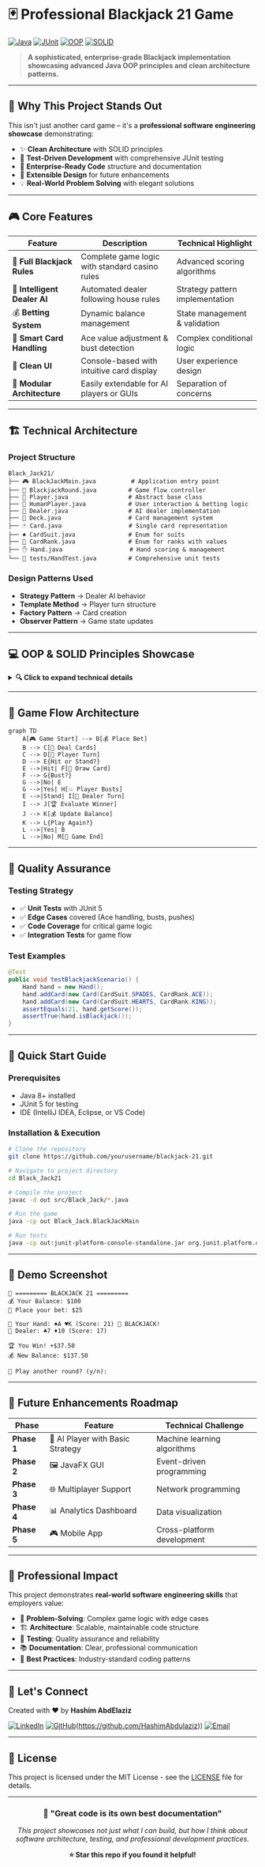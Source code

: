 # 🃏 Professional Blackjack 21 Game

[![Java](https://img.shields.io/badge/Java-ED8B00?style=for-the-badge&logo=openjdk&logoColor=white)](https://www.oracle.com/java/)
[![JUnit](https://img.shields.io/badge/JUnit-25A162?style=for-the-badge&logo=junit5&logoColor=white)](https://junit.org/)
[![OOP](https://img.shields.io/badge/OOP-Design-blue?style=for-the-badge)](https://en.wikipedia.org/wiki/Object-oriented_programming)
[![SOLID](https://img.shields.io/badge/SOLID-Principles-green?style=for-the-badge)](https://en.wikipedia.org/wiki/SOLID)

> **A sophisticated, enterprise-grade Blackjack implementation showcasing advanced Java OOP principles and clean architecture patterns.**

---

## 🚀 **Why This Project Stands Out**

This isn't just another card game – it's a **professional software engineering showcase** demonstrating:

- ✨ **Clean Architecture** with SOLID principles
- 🧪 **Test-Driven Development** with comprehensive JUnit testing
- 🎯 **Enterprise-Ready Code** structure and documentation
- 🔄 **Extensible Design** for future enhancements
- 💡 **Real-World Problem Solving** with elegant solutions

---

## 🎮 **Core Features**

| Feature | Description | Technical Highlight |
|---------|-------------|-------------------|
| 🎯 **Full Blackjack Rules** | Complete game logic with standard casino rules | Advanced scoring algorithms |
| 🤖 **Intelligent Dealer AI** | Automated dealer following house rules | Strategy pattern implementation |
| 💰 **Betting System** | Dynamic balance management | State management & validation |
| 🎴 **Smart Card Handling** | Ace value adjustment & bust detection | Complex conditional logic |
| 🎨 **Clean UI** | Console-based with intuitive card display | User experience design |
| 🧩 **Modular Architecture** | Easily extendable for AI players or GUIs | Separation of concerns |

---

## 🏗️ **Technical Architecture**

### **Project Structure**
```
Black_Jack21/
├── 🎮 BlackJackMain.java          # Application entry point
├── 🎯 BlackjackRound.java         # Game flow controller
├── 👤 Player.java                 # Abstract base class
├── 🧑 HumanPlayer.java            # User interaction & betting logic
├── 🤖 Dealer.java                 # AI dealer implementation
├── 🎴 Deck.java                   # Card management system
├── 🃏 Card.java                   # Single card representation
├── ♠️ CardSuit.java               # Enum for suits
├── 🔢 CardRank.java               # Enum for ranks with values
├── ✋ Hand.java                   # Hand scoring & management
└── 🧪 tests/HandTest.java         # Comprehensive unit tests
```

### **Design Patterns Used**
- **Strategy Pattern** → Dealer AI behavior
- **Template Method** → Player turn structure
- **Factory Pattern** → Card creation
- **Observer Pattern** → Game state updates

---

## 💻 **OOP & SOLID Principles Showcase**

<details>
<summary><b>🔍 Click to expand technical details</b></summary>

### **Object-Oriented Programming Mastery**

| Principle | Implementation | Business Value |
|-----------|----------------|----------------|
| **🔒 Encapsulation** | Private fields with controlled access | Data integrity & security |
| **🎭 Abstraction** | Abstract `Player` class with `takeTurn()` | Code maintainability |
| **🧬 Inheritance** | `HumanPlayer` & `Dealer` extend `Player` | Code reusability |
| **🔄 Polymorphism** | Same interface for different player types | Flexible architecture |

### **SOLID Principles in Action**

| Principle | Implementation | Future-Proof Benefit |
|-----------|----------------|---------------------|
| **S** - Single Responsibility | Each class has one clear purpose | Easy debugging & maintenance |
| **O** - Open/Closed | Add new features without modifying existing code | Scalable architecture |
| **L** - Liskov Substitution | Players interchangeable through base class | Robust inheritance |
| **I** - Interface Segregation | Focused interfaces for specific behaviors | Clean dependencies |
| **D** - Dependency Inversion | High-level modules don't depend on low-level | Testable & flexible |

</details>

---

## 🎯 **Game Flow Architecture**

```mermaid
graph TD
    A[🎮 Game Start] --> B[💰 Place Bet]
    B --> C[🎴 Deal Cards]
    C --> D[👤 Player Turn]
    D --> E{Hit or Stand?}
    E -->|Hit| F[🎴 Draw Card]
    F --> G{Bust?}
    G -->|No| E
    G -->|Yes| H[💥 Player Busts]
    E -->|Stand| I[🤖 Dealer Turn]
    I --> J[🏆 Evaluate Winner]
    J --> K[💰 Update Balance]
    K --> L{Play Again?}
    L -->|Yes| B
    L -->|No| M[🎯 Game End]
```

---

## 🧪 **Quality Assurance**

### **Testing Strategy**
- ✅ **Unit Tests** with JUnit 5
- ✅ **Edge Cases** covered (Ace handling, busts, pushes)
- ✅ **Code Coverage** for critical game logic
- ✅ **Integration Tests** for game flow

### **Test Examples**
```java
@Test
public void testBlackjackScenario() {
    Hand hand = new Hand();
    hand.addCard(new Card(CardSuit.SPADES, CardRank.ACE));
    hand.addCard(new Card(CardSuit.HEARTS, CardRank.KING));
    assertEquals(21, hand.getScore());
    assertTrue(hand.isBlackjack());
}
```

---

## 🚀 **Quick Start Guide**

### **Prerequisites**
- Java 8+ installed
- JUnit 5 for testing
- IDE (IntelliJ IDEA, Eclipse, or VS Code)

### **Installation & Execution**
```bash
# Clone the repository
git clone https://github.com/yourusername/blackjack-21.git

# Navigate to project directory
cd Black_Jack21

# Compile the project
javac -d out src/Black_Jack/*.java

# Run the game
java -cp out Black_Jack.BlackJackMain

# Run tests
java -cp out:junit-platform-console-standalone.jar org.junit.platform.console.ConsoleLauncher
```

---

## 📸 **Demo Screenshot**

```
🎲 ========= BLACKJACK 21 =========
💰 Your Balance: $100
💸 Place your bet: $25

🎴 Your Hand: ♠A ♥K (Score: 21) 🎯 BLACKJACK!
🤖 Dealer: ♣7 ♦10 (Score: 17)

🏆 You Win! +$37.50
💰 New Balance: $137.50

🎯 Play another round? (y/n):
```

---

## 🔮 **Future Enhancements Roadmap**

| Phase | Feature | Technical Challenge |
|-------|---------|-------------------|
| **Phase 1** | 🤖 AI Player with Basic Strategy | Machine learning algorithms |
| **Phase 2** | 🖼️ JavaFX GUI | Event-driven programming |
| **Phase 3** | 🌐 Multiplayer Support | Network programming |
| **Phase 4** | 📊 Analytics Dashboard | Data visualization |
| **Phase 5** | 🎮 Mobile App | Cross-platform development |

---

## 💼 **Professional Impact**

This project demonstrates **real-world software engineering skills** that employers value:

- 🎯 **Problem-Solving**: Complex game logic with edge cases
- 🏗️ **Architecture**: Scalable, maintainable code structure
- 🧪 **Testing**: Quality assurance and reliability
- 📚 **Documentation**: Clear, professional communication
- 🔄 **Best Practices**: Industry-standard coding patterns

---

## 🤝 **Let's Connect**

Created with ❤️ by **Hashim AbdElaziz**

[![LinkedIn](https://img.shields.io/badge/LinkedIn-0077B5?style=for-the-badge&logo=linkedin&logoColor=white)](https://www.linkedin.com/in/hashim-abdulaziz-095b68281/)
[![GitHub](https://img.shields.io/badge/GitHub-100000?style=for-the-badge&logo=github&logoColor=white)](https://github.com/yourusername)(https://github.com/HashimAbdulaziz))
[![Email](https://img.shields.io/badge/Email-D14836?style=for-the-badge&logo=gmail&logoColor=white)](hashimzezo222@gmail.com)

---

## 📜 **License**

This project is licensed under the MIT License - see the [LICENSE](LICENSE) file for details.

---

<div align="center">

### 🎯 **"Great code is its own best documentation"** 

*This project showcases not just what I can build, but how I think about software architecture, testing, and professional development practices.*

**⭐ Star this repo if you found it helpful!**

</div>
